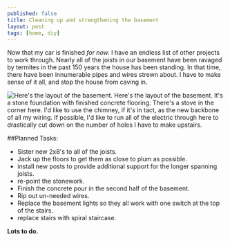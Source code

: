 ```yaml
---
published: false
title: Cleaning up and strengthening the basement
layout: post
tags: [home, diy]
---
```


Now that my car is finished *for now.* I have an endless list of other projects to work through. Nearly all of the joists in our basement have been ravaged by termites in the past 150 years the house has been standing. In that time, there have been innumerable pipes and wires strewn about. I have to make sense of it all, and stop the house from caving in.

![Here's the layout of the basement.]()
Here's the layout of the basement. It's a stone foundation with finished concrete flooring. There's a stove in the corner here. I'd like to use the chimney, if it's in tact, as the new backbone of all my wiring. If possible, I'd like to run all of the electric through here to drastically cut down on the number of holes I have to make upstairs.

##Planned Tasks:
* Sister new 2x8's to all of the joists.
* Jack up the floors to get them as close to plum as possible.
* install new posts to provide additional support for the longer spanning joists.
* re-point the stonework.
* Finish the concrete pour in the second half of the basement.
* Rip out un-needed wires.
* Replace the basement lights so they all work with one switch at the top of the stairs.
* replace stairs with spiral staircase.

**Lots to do.**
